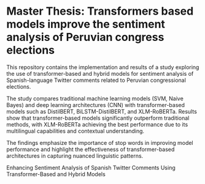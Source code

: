 # Master Thesis: Transformers based models improve the sentiment analysis of Peruvian congress elections 

This repository contains the implementation and results of a study exploring the use of transformer-based and hybrid models for sentiment analysis of Spanish-language Twitter comments related to Peruvian congressional elections.

The study compares traditional machine learning models (SVM, Naive Bayes) and deep learning architectures (CNN) with transformer-based models such as DistilBERT, BiLSTM-DistilBERT, and XLM-RoBERTa. Results show that transformer-based models significantly outperform traditional methods, with XLM-RoBERTa achieving the best performance due to its multilingual capabilities and contextual understanding.

The findings emphasize the importance of stop words in improving model performance and highlight the effectiveness of transformer-based architectures in capturing nuanced linguistic patterns.


Enhancing Sentiment Analysis of Spanish Twitter Comments Using Transformer-Based and Hybrid Models
